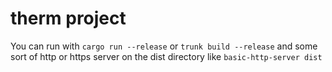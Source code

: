 # therm project
You can run with `cargo run --release` or `trunk build --release` and some sort of http or https server on the dist directory like `basic-http-server dist`